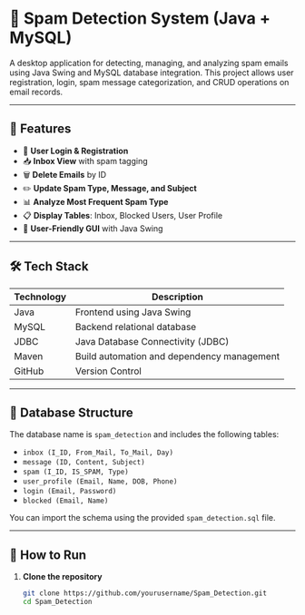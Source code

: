 # 📧 Spam Detection System (Java + MySQL)

A desktop application for detecting, managing, and analyzing spam emails using Java Swing and MySQL database integration. This project allows user registration, login, spam message categorization, and CRUD operations on email records.

---

## 🚀 Features

- 🧾 **User Login & Registration**
- 📥 **Inbox View** with spam tagging
- 🗑️ **Delete Emails** by ID
- ✏️ **Update Spam Type, Message, and Subject**
- 📊 **Analyze Most Frequent Spam Type**
- 📋 **Display Tables**: Inbox, Blocked Users, User Profile
- 🎨 **User-Friendly GUI** with Java Swing

---

## 🛠️ Tech Stack

| Technology        | Description                         |
|------------------|-------------------------------------|
| Java             | Frontend using Java Swing           |
| MySQL            | Backend relational database         |
| JDBC             | Java Database Connectivity (JDBC)   |
| Maven            | Build automation and dependency management |
| GitHub           | Version Control                     |

---

## 💾 Database Structure

The database name is `spam_detection` and includes the following tables:

- `inbox (I_ID, From_Mail, To_Mail, Day)`
- `message (ID, Content, Subject)`
- `spam (I_ID, IS_SPAM, Type)`
- `user_profile (Email, Name, DOB, Phone)`
- `login (Email, Password)`
- `blocked (Email, Name)`

You can import the schema using the provided `spam_detection.sql` file.

---

## 🔧 How to Run

1. **Clone the repository**
   ```bash
   git clone https://github.com/yourusername/Spam_Detection.git
   cd Spam_Detection
